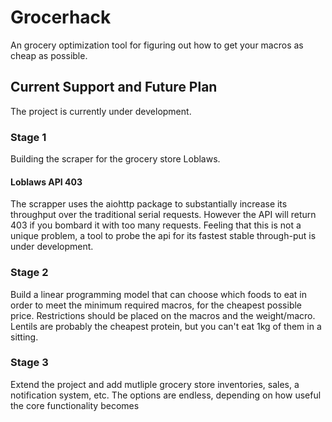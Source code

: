 # Grocerhack
An grocery optimization tool for figuring out how to get your macros as cheap as possible.

## Current Support and Future Plan
The project is currently under development.
### Stage 1
Building the scraper for the grocery store Loblaws.
#### Loblaws API 403
The scrapper uses the aiohttp package to substantially increase its throughput over the traditional serial requests. However the API will return 403 if you bombard it with too many requests. Feeling that this is not a unique problem, a tool to probe the api for its fastest stable through-put is under development.
### Stage 2
Build a linear programming model that can choose which foods to eat in order to meet the minimum required macros, for the cheapest possible price.
Restrictions should be placed on the macros and the weight/macro. Lentils are probably the cheapest protein, but you can't eat 1kg of them in a sitting.
### Stage 3
Extend the project and add mutliple grocery store inventories, sales, a notification system, etc.
The options are endless, depending on how useful the core functionality becomes
